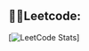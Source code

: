 ## 👩‍💻Leetcode: 

[![LeetCode Stats](https://leetcard.jacoblin.cool/Janhavi_2409?theme=dark&font=Comic%20Neue)]
